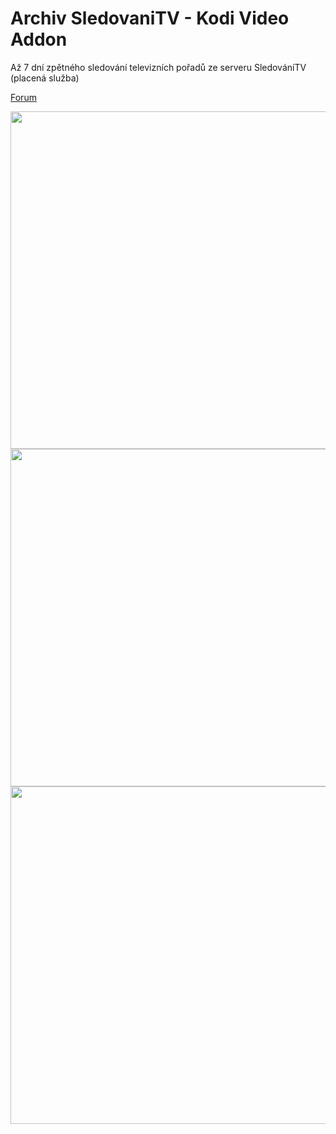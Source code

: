 <h1>Archiv SledovaniTV - Kodi Video Addon</h1>
<p>
Až 7 dní zpětného sledování televizních pořadů ze serveru SledováníTV (placená služba)
<p>
<a href="https://www.xbmc-kodi.cz/showthread.php?tid=4645">Forum</a>
<p>
<img src="http://saros.wz.cz/repo/plugin.video.archivsledovanitv/scr1.png" style="max-width:100%;" width="960" height="540">
<img src="http://saros.wz.cz/repo/plugin.video.archivsledovanitv/scr2.png" style="max-width:100%;" width="960" height="540">
<img src="http://saros.wz.cz/repo/plugin.video.archivsledovanitv/scr3.png" style="max-width:100%;" width="960" height="540">
</p>
